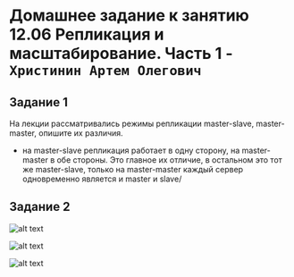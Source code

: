 # Домашнее задание к занятию 12.06 Репликация и масштабирование. Часть 1 - `Христинин Артем Олегович`

## Задание 1
 
На лекции рассматривались режимы репликации master-slave, master-master, опишите их различия.

- на master-slave репликация работает в одну сторону, на master-master в обе стороны. Это главное их отличие, в остальном это тот же master-slave, только на master-master каждый сервер одновременно является и master и slave/

## Задание 2

![alt text](https://github.com/Rafinad91/Homework-Netology/blob/main/12.06%20%D0%A0%D0%B5%D0%BF%D0%BB%D0%B8%D0%BA%D0%B0%D1%86%D0%B8%D1%8F%20%D0%B8%20%D0%BC%D0%B0%D1%81%D1%88%D1%82%D0%B0%D0%B1%D0%B8%D1%80%D0%BE%D0%B2%D0%B0%D0%BD%D0%B8%D0%B5.%20%D0%A7%D0%B0%D1%81%D1%82%D1%8C%201/img/master-slave.png)

![alt text](https://github.com/Rafinad91/Homework-Netology/blob/main/12.06%20%D0%A0%D0%B5%D0%BF%D0%BB%D0%B8%D0%BA%D0%B0%D1%86%D0%B8%D1%8F%20%D0%B8%20%D0%BC%D0%B0%D1%81%D1%88%D1%82%D0%B0%D0%B1%D0%B8%D1%80%D0%BE%D0%B2%D0%B0%D0%BD%D0%B8%D0%B5.%20%D0%A7%D0%B0%D1%81%D1%82%D1%8C%201/img/master-slave2.png)

![alt text](https://github.com/Rafinad91/Homework-Netology/blob/main/12.06%20%D0%A0%D0%B5%D0%BF%D0%BB%D0%B8%D0%BA%D0%B0%D1%86%D0%B8%D1%8F%20%D0%B8%20%D0%BC%D0%B0%D1%81%D1%88%D1%82%D0%B0%D0%B1%D0%B8%D1%80%D0%BE%D0%B2%D0%B0%D0%BD%D0%B8%D0%B5.%20%D0%A7%D0%B0%D1%81%D1%82%D1%8C%201/img/my.cnf.png)